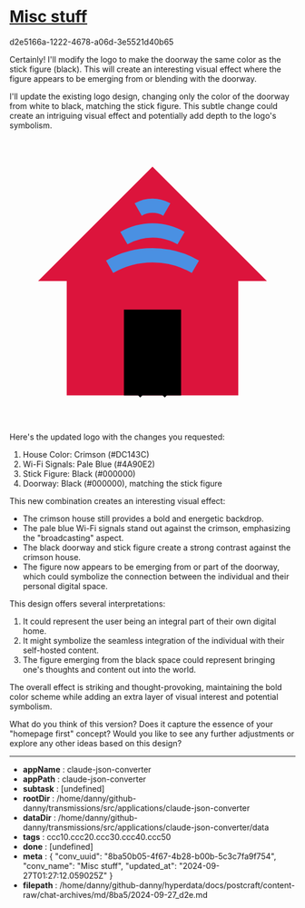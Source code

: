 # [Misc stuff](https://claude.ai/chat/8ba50b05-4f67-4b28-b00b-5c3c7fa9f754)

d2e5166a-1222-4678-a06d-3e5521d40b65

 Certainly! I'll modify the logo to make the doorway the same color as the stick figure (black). This will create an interesting visual effect where the figure appears to be emerging from or blending with the doorway.

<antThinking>I'll update the existing logo design, changing only the color of the doorway from white to black, matching the stick figure. This subtle change could create an intriguing visual effect and potentially add depth to the logo's symbolism.</antThinking>

<antArtifact identifier="crimson-house-black-figure-doorway" type="image/svg+xml" title="Self-Hosted Content Campaign Logo - Crimson House with Black Figure and Doorway">
<svg xmlns="http://www.w3.org/2000/svg" viewBox="0 0 100 100">
  <!-- Crimson House -->
  <path d="M10 50 L50 10 L90 50 L80 50 L80 90 H20 V50 Z" fill="#DC143C"/>
  <!-- Black Door -->
  <rect x="40" y="60" width="20" height="30" fill="#000000"/>
  <!-- Pale Blue WiFi Signals -->
  <path d="M35 45 A30 30 0 0 1 65 45" fill="none" stroke="#4A90E2" stroke-width="5"/>
  <path d="M40 35 A20 20 0 0 1 60 35" fill="none" stroke="#4A90E2" stroke-width="5"/>
  <path d="M45 25 A10 10 0 0 1 55 25" fill="none" stroke="#4A90E2" stroke-width="5"/>
  <!-- Black Stick Figure -->
  <circle cx="50" cy="70" r="3" fill="#000000"/>
  <line x1="50" y1="73" x2="50" y2="85" stroke="#000000" stroke-width="2"/>
  <line x1="44" y1="77" x2="56" y2="77" stroke="#000000" stroke-width="2"/>
  <line x1="50" y1="85" x2="45" y2="90" stroke="#000000" stroke-width="2"/>
  <line x1="50" y1="85" x2="55" y2="90" stroke="#000000" stroke-width="2"/>
</svg>
</antArtifact>

Here's the updated logo with the changes you requested:

1. House Color: Crimson (#DC143C)
2. Wi-Fi Signals: Pale Blue (#4A90E2)
3. Stick Figure: Black (#000000)
4. Doorway: Black (#000000), matching the stick figure

This new combination creates an interesting visual effect:

- The crimson house still provides a bold and energetic backdrop.
- The pale blue Wi-Fi signals stand out against the crimson, emphasizing the "broadcasting" aspect.
- The black doorway and stick figure create a strong contrast against the crimson house.
- The figure now appears to be emerging from or part of the doorway, which could symbolize the connection between the individual and their personal digital space.

This design offers several interpretations:

1. It could represent the user being an integral part of their own digital home.
2. It might symbolize the seamless integration of the individual with their self-hosted content.
3. The figure emerging from the black space could represent bringing one's thoughts and content out into the world.

The overall effect is striking and thought-provoking, maintaining the bold color scheme while adding an extra layer of visual interest and potential symbolism.

What do you think of this version? Does it capture the essence of your "homepage first" concept? Would you like to see any further adjustments or explore any other ideas based on this design?

---

* **appName** : claude-json-converter
* **appPath** : claude-json-converter
* **subtask** : [undefined]
* **rootDir** : /home/danny/github-danny/transmissions/src/applications/claude-json-converter
* **dataDir** : /home/danny/github-danny/transmissions/src/applications/claude-json-converter/data
* **tags** : ccc10.ccc20.ccc30.ccc40.ccc50
* **done** : [undefined]
* **meta** : {
  "conv_uuid": "8ba50b05-4f67-4b28-b00b-5c3c7fa9f754",
  "conv_name": "Misc stuff",
  "updated_at": "2024-09-27T01:27:12.059025Z"
}
* **filepath** : /home/danny/github-danny/hyperdata/docs/postcraft/content-raw/chat-archives/md/8ba5/2024-09-27_d2e.md